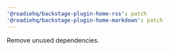 ```yaml
---
'@roadiehq/backstage-plugin-home-rss': patch
'@roadiehq/backstage-plugin-home-markdown': patch
---
```


Remove unused dependencies.
